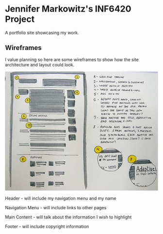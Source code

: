 # Jennifer Markowitz's INF6420 Project

A portfolio site showcasing my work.

## Wireframes

I value planning so here are some wireframes to show how the site architecture and layout could look.

![Wireframe of Landing Page](wireframes/wireframe-sketch-02.jpg)

Header - will include my navigation menu and my name

Navigation Menu - will include links to other pages

Main Content - will talk about the information I wish to highlight

Footer - will include copyright information
